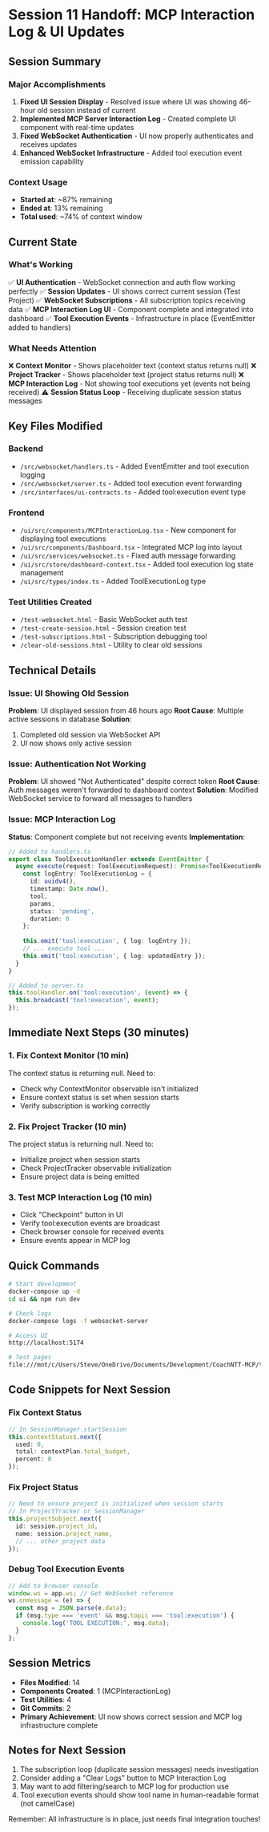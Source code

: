 # Session 11 Handoff: MCP Interaction Log & UI Updates

## Session Summary

### Major Accomplishments
1. **Fixed UI Session Display** - Resolved issue where UI was showing 46-hour old session instead of current
2. **Implemented MCP Server Interaction Log** - Created complete UI component with real-time updates
3. **Fixed WebSocket Authentication** - UI now properly authenticates and receives updates
4. **Enhanced WebSocket Infrastructure** - Added tool execution event emission capability

### Context Usage
- **Started at**: ~87% remaining
- **Ended at**: 13% remaining  
- **Total used**: ~74% of context window

## Current State

### What's Working
✅ **UI Authentication** - WebSocket connection and auth flow working perfectly
✅ **Session Updates** - UI shows correct current session (Test Project)
✅ **WebSocket Subscriptions** - All subscription topics receiving data
✅ **MCP Interaction Log UI** - Component complete and integrated into dashboard
✅ **Tool Execution Events** - Infrastructure in place (EventEmitter added to handlers)

### What Needs Attention
❌ **Context Monitor** - Shows placeholder text (context status returns null)
❌ **Project Tracker** - Shows placeholder text (project status returns null)
❌ **MCP Interaction Log** - Not showing tool executions yet (events not being received)
⚠️ **Session Status Loop** - Receiving duplicate session status messages

## Key Files Modified

### Backend
- `/src/websocket/handlers.ts` - Added EventEmitter and tool execution logging
- `/src/websocket/server.ts` - Added tool execution event forwarding
- `/src/interfaces/ui-contracts.ts` - Added tool:execution event type

### Frontend
- `/ui/src/components/MCPInteractionLog.tsx` - New component for displaying tool executions
- `/ui/src/components/Dashboard.tsx` - Integrated MCP log into layout
- `/ui/src/services/websocket.ts` - Fixed auth message forwarding
- `/ui/src/store/dashboard-context.tsx` - Added tool execution log state management
- `/ui/src/types/index.ts` - Added ToolExecutionLog type

### Test Utilities Created
- `/test-websocket.html` - Basic WebSocket auth test
- `/test-create-session.html` - Session creation test
- `/test-subscriptions.html` - Subscription debugging tool
- `/clear-old-sessions.html` - Utility to clear old sessions

## Technical Details

### Issue: UI Showing Old Session
**Problem**: UI displayed session from 46 hours ago
**Root Cause**: Multiple active sessions in database
**Solution**: 
1. Completed old session via WebSocket API
2. UI now shows only active session

### Issue: Authentication Not Working
**Problem**: UI showed "Not Authenticated" despite correct token
**Root Cause**: Auth messages weren't forwarded to dashboard context
**Solution**: Modified WebSocket service to forward all messages to handlers

### Issue: MCP Interaction Log
**Status**: Component complete but not receiving events
**Implementation**:
```typescript
// Added to handlers.ts
export class ToolExecutionHandler extends EventEmitter {
  async execute(request: ToolExecutionRequest): Promise<ToolExecutionResponse> {
    const logEntry: ToolExecutionLog = {
      id: uuidv4(),
      timestamp: Date.now(),
      tool,
      params,
      status: 'pending',
      duration: 0
    };
    
    this.emit('tool:execution', { log: logEntry });
    // ... execute tool ...
    this.emit('tool:execution', { log: updatedEntry });
  }
}

// Added to server.ts
this.toolHandler.on('tool:execution', (event) => {
  this.broadcast('tool:execution', event);
});
```

## Immediate Next Steps (30 minutes)

### 1. Fix Context Monitor (10 min)
The context status is returning null. Need to:
- Check why ContextMonitor observable isn't initialized
- Ensure context status is set when session starts
- Verify subscription is working correctly

### 2. Fix Project Tracker (10 min)
The project status is returning null. Need to:
- Initialize project when session starts
- Check ProjectTracker observable initialization
- Ensure project data is being emitted

### 3. Test MCP Interaction Log (10 min)
- Click "Checkpoint" button in UI
- Verify tool:execution events are broadcast
- Check browser console for received events
- Ensure events appear in MCP log

## Quick Commands

```bash
# Start development
docker-compose up -d
cd ui && npm run dev

# Check logs
docker-compose logs -f websocket-server

# Access UI
http://localhost:5174

# Test pages
file:///mnt/c/Users/Steve/OneDrive/Documents/Development/CoachNTT-MCP/test-subscriptions.html
```

## Code Snippets for Next Session

### Fix Context Status
```typescript
// In SessionManager.startSession
this.contextStatus$.next({ 
  used: 0, 
  total: contextPlan.total_budget, 
  percent: 0 
});
```

### Fix Project Status  
```typescript
// Need to ensure project is initialized when session starts
// In ProjectTracker or SessionManager
this.projectSubject.next({
  id: session.project_id,
  name: session.project_name,
  // ... other project data
});
```

### Debug Tool Execution Events
```javascript
// Add to browser console
window.ws = app.ws; // Get WebSocket reference
ws.onmessage = (e) => {
  const msg = JSON.parse(e.data);
  if (msg.type === 'event' && msg.topic === 'tool:execution') {
    console.log('TOOL EXECUTION:', msg.data);
  }
};
```

## Session Metrics
- **Files Modified**: 14
- **Components Created**: 1 (MCPInteractionLog)
- **Test Utilities**: 4
- **Git Commits**: 2
- **Primary Achievement**: UI now shows correct session and MCP log infrastructure complete

## Notes for Next Session
1. The subscription loop (duplicate session messages) needs investigation
2. Consider adding a "Clear Logs" button to MCP Interaction Log
3. May want to add filtering/search to MCP log for production use
4. Tool execution events should show tool name in human-readable format (not camelCase)

Remember: All infrastructure is in place, just needs final integration touches!